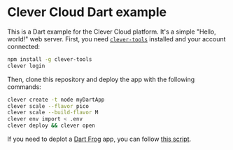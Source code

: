 # Clever Cloud Dart example

This is a Dart example for the Clever Cloud platform. It's a simple "Hello, world!" web server. First, you need [`clever-tools`](https://github.com/CleverCloud/clever-tools) installed and your account connected:

```bash
npm install -g clever-tools
clever login
```

Then, clone this repository and deploy the app with the following commands:

```bash
clever create -t node myDartApp
clever scale --flavor pico
clever scale --build-flavor M
clever env import < .env
clever deploy && clever open
```

If you need to deplot a [Dart Frog](https://dartfrog.vgv.dev/) app, you can follow [this script](https://carbon.now.sh/?bg=rgba%28171%2C+184%2C+195%2C+1%29&t=cobalt&wt=none&l=application%2Fx-sh&width=680&ds=true&dsyoff=20px&dsblur=68px&wc=true&wa=true&pv=56px&ph=56px&ln=false&fl=1&fm=Hack&fs=14px&lh=133%25&si=false&es=2x&wm=false&code=%2523%2520Follow%2520these%2520instructions%2520to%2520deploy%2520a%2520Dart%2520Frog%2520app%2520on%2520Clever%2520Cloud%250A%2523%2520You%2520need%2520git%2520and%2520Dart%2520already%2520setup%2520on%2520your%2520local%2520machine%250A%2523%2520-%2520https%253A%252F%252Fgit-scm.com%252Fbook%252Fen%252Fv2%252FGetting-Started-Installing-Git%250A%2523%2520-%2520https%253A%252F%252Fdart.dev%252Fget-dart%250A%250A%2523%2520To%2520deploy%2520on%2520Clever%2520Cloud%252C%2520you%2520also%2520need%2520clever-tools%252C%2520logged%2520in%250A%2523%2520You%2520can%2520use%2520npm%2520to%2520install%2520it%250Anpm%2520i%2520-g%2520clever-tools%250Aclever%2520login%250A%250A%2523%2520First%252C%2520disable%2520analytics%252C%2520install%2520Dart%2520Frog%2520CLI%2520and%2520create%2520an%2520app%250Adart%2520--disable-analytics%250Adart%2520pub%2520global%2520activate%2520dart_frog_cli%250Adart_frog%2520create%2520my_dart_frog_app%250A%250A%2523%2520Create%2520a%2520Clever%2520Cloud%2520Node.js%2520app%252C%2520configure%2520it%250Acd%2520my_dart_frog_app%250Agit%2520init%250Aclever%2520create%2520-t%2520node%2520my_dart_frog_app%250Aclever%2520scale%2520--flavor%2520pico%250Aclever%2520scale%2520--build-flavor%2520M%250Aclever%2520env%2520set%2520CC_PRE_BUILD_HOOK%2520%2522bash%2520get.sh%2522%250Aclever%2520env%2520set%2520CC_POST_BUILD_HOOK%2520%2522bash%2520build.sh%2522%250Aclever%2520env%2520set%2520CC_OVERRIDE_BUILDCACHE%2520%2522package.json%253A%252Fbuild%252Fbin%252Fserver%2522%250A%250A%2523%2520Create%2520get%2520script%252C%2520change%2520DART_VERSION%2520if%2520needed%250Acat%2520%253C%253C%27EOF%27%2520%253Eget.sh%250ADART_VERSION%253D3.2.6%250ADEST_BIN%253D%2522%2524%257BHOME%257D%252F.local%252Fbin%2522%250AFILENAME%253Ddartsdk-linux-x64-release.zip%250ADART_URL%253Dhttps%253A%252F%252Fstorage.googleapis.com%252Fdart-archive%252Fchannels%252Fstable%252Frelease%252F%2524%257BDART_VERSION%257D%252Fsdk%252F%2524%257BFILENAME%257D%250A%250Acurl%2520--create-dirs%2520-s%2520-L%2520-o%2520%2524%257BDEST_BIN%257D%252F%2524%257BFILENAME%257D%2520%2524%257BDART_URL%257D%250Acd%2520%2524%257BDEST_BIN%257D%250Aunzip%2520-q%2520%2524%257BFILENAME%257D%2520-d%2520%2524%257BDEST_BIN%257D%250Arm%2520-f%2520%2524%257BFILENAME%257D%250AEOF%250A%250A%2523%2520Create%2520build%2520script%250A%2523%2520We%2520compile%2520the%2520app%2520in%2520the%2520build%2520instance%250A%2523%2520It%2520allow%2520to%2520use%2520the%2520binary%2520without%2520Dart%2520from%2520the%2520run%2520instance%250A%2523%2520It%27s%2520the%2520only%2520file%2520we%2520keep%2520in%2520the%2520build%2520cache%2520with%2520package.json%2520to%2520reduce%2520footprint%250Acat%2520%253C%253C%27EOF%27%2520%253Ebuild.sh%250Aexport%2520PATH%253D%2522%2524PATH%253A%252Fhome%252Fbas%252F.local%252Fbin%252Fdart-sdk%252Fbin%252F%253A%252Fhome%252Fbas%252F.pub-cache%252Fbin%252F%2522%250A%250Adart%2520%2520pub%2520global%2520activate%2520dart_frog_cli%250Adart_frog%2520build%250Adart%2520compile%2520exe%2520build%252Fbin%252Fserver.dart%2520-o%2520build%252Fbin%252Fserver%250AEOF%250A%250A%2523%2520Create%2520package.json%2520to%2520launch%2520the%2520built%2520binary%250Acat%2520%253C%253C%27EOF%27%2520%253Epackage.json%250A%257B%250A%2520%2520%2522name%2522%253A%2520%2522myDartFrogApp%2522%252C%250A%2520%2520%2522scripts%2522%253A%2520%257B%250A%2520%2520%2520%2520%2522start%2522%253A%2520%2522.%252Fbuild%252Fbin%252Fserver%2522%250A%2520%2520%257D%250A%257D%250AEOF%250A%250A%2523%2520git%2520push%21%2520and%2520get%2520the%2520app%2520domain%250A%2523%2520By%2520default%252C%2520it%27s%2520app_id.cleverapps.io%250A%2523%2520To%2520test%2520the%2520app%252C%2520use%253A%2520curl%2520app_id.cleverapps.io%250Agit%2520add%2520.%2520%2526%2526%2520git%2520commit%2520-m%2520%2522Init%2522%250Aclever%2520deploy%250Aclever%2520domain).
